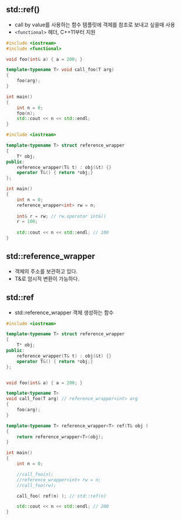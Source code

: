 <style>
r { color: Red }
o { color: Orange }
g { color: Green }
</style>

## std::ref()
- call by value를 사용하는 함수 템플릿에 객체를 참조로 보내고 싶을때 사용
- `<functional>` 헤더, C++11부터 지원

```c++
#include <iostream>
#include <functional>

void foo(int& a) { a = 200; }

template<typename T> void call_foo(T arg)
{
    foo(arg);
}

int main()
{
    int n = 0;
    foo(n);
    std::cout << n << std::endl;
}
```

```c++
#include <iostream>

template<typename T> struct reference_wrapper
{
    T* obj;
public:
    reference_wrapper(T& t) : obj(&t) {}    
    operator T&() { return *obj;}
};

int main()
{
    int n = 0;
    reference_wrapper<int> rw = n;
  
    int& r = rw; // rw.operator int&() 
    r = 100;
  
    std::cout << n << std::endl; // 100
}
```
## std::reference_wrapper
- 객체의 주소를 보관하고 있다.
- T&로 암시적 변환이 가능하다.

## std::ref
- std::reference_wrapper 객체 생성하는 함수

```c++
#include <iostream>

template<typename T> struct reference_wrapper
{
    T* obj;
public:
    reference_wrapper(T& t) : obj(&t) {}    
    operator T&() { return *obj;}
};


void foo(int& a) { a = 200; }

template<typename T> 
void call_foo(T arg) // reference_wrapper<int> arg
{
    foo(arg);
}

template<typename T> reference_wrapper<T> ref(T& obj )
{
    return reference_wrapper<T>(obj);
}

int main()
{
    int n = 0;

    //call_foo(n);
    //reference_wrapper<int> rw = n;
    //call_foo(rw);

    call_foo( ref(n) ); // std::ref(n)

    std::cout << n << std::endl; // 200
}
```